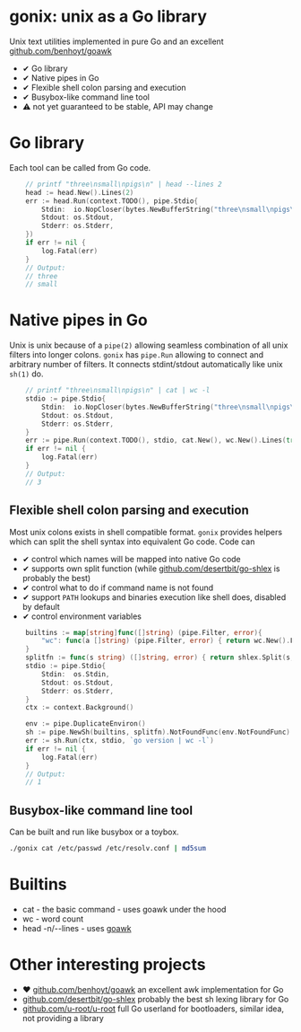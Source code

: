 # gonix: unix as a Go library

Unix text utilities implemented in pure Go and an excellent [github.com/benhoyt/goawk](https://github.com/benhoyt/goawk)

 * ✔ Go library
 * ✔ Native pipes in Go
 * ✔ Flexible shell colon parsing and execution
 * ✔ Busybox-like command line tool
 * ⚠ not yet guaranteed to be stable, API may change

# Go library

Each tool can be called from Go code.

```go
	// printf "three\nsmall\npigs\n" | head --lines 2
	head := head.New().Lines(2)
	err := head.Run(context.TODO(), pipe.Stdio{
		Stdin:  io.NopCloser(bytes.NewBufferString("three\nsmall\npigs\n")),
		Stdout: os.Stdout,
		Stderr: os.Stderr,
	})
	if err != nil {
		log.Fatal(err)
	}
	// Output:
	// three
	// small
```

# Native pipes in Go

Unix is unix because of a `pipe(2)` allowing seamless combination of all unix filters into longer colons.
`gonix` has `pipe.Run` allowing to connect and arbitrary number of filters. It connects stdint/stdout
automatically like unix `sh(1)` do.



```go
	// printf "three\nsmall\npigs\n" | cat | wc -l
	stdio := pipe.Stdio{
		Stdin:  io.NopCloser(bytes.NewBufferString("three\nsmall\npigs\n")),
		Stdout: os.Stdout,
		Stderr: os.Stderr,
	}
	err := pipe.Run(context.TODO(), stdio, cat.New(), wc.New().Lines(true))
	if err != nil {
		log.Fatal(err)
	}
	// Output:
	// 3
```

## Flexible shell colon parsing and execution

Most unix colons exists in shell compatible format. `gonix` provides helpers which can split the shell
syntax into equivalent Go code. Code can

* ✔ control which names will be mapped into native Go code
* ✔ supports own split function (while [github.com/desertbit/go-shlex](https://github.com/desertbit/go-shlex) is probably the best)
* ✔ control what to do if command name is not found
* ✔ support  `PATH` lookups and binaries execution like shell does, disabled by default
* ✔ control environment variables

```go
	builtins := map[string]func([]string) (pipe.Filter, error){
		"wc": func(a []string) (pipe.Filter, error) { return wc.New().FromArgs(a) },
	}
	splitfn := func(s string) ([]string, error) { return shlex.Split(s, true) }
	stdio := pipe.Stdio{
		Stdin:  os.Stdin,
		Stdout: os.Stdout,
		Stderr: os.Stderr,
	}
	ctx := context.Background()

	env := pipe.DuplicateEnviron()
	sh := pipe.NewSh(builtins, splitfn).NotFoundFunc(env.NotFoundFunc)
	err := sh.Run(ctx, stdio, `go version | wc -l`)
	if err != nil {
		log.Fatal(err)
	}
	// Output:
	// 1
```

## Busybox-like command line tool

Can be built and run like busybox or a toybox.

```sh
./gonix cat /etc/passwd /etc/resolv.conf | md5sum
```

# Builtins

 * cat - the basic command - uses goawk under the hood
 * wc - word count
 * head -n/--lines - uses [goawk](https://github.com/gomoni/gonix/blob/main/head/head_negative.awk)
 
# Other interesting projects
 * ♥ [github.com/benhoyt/goawk](https://github.com/benhoyt/goawk) an excellent awk implementation for Go
 * [github.com/desertbit/go-shlex](https://github.com/desertbit/go-shlex) probably the best sh lexing library for Go
 * [github.com/u-root/u-root](https://github.com/u-root/u-root) full Go userland for bootloaders, similar idea, not providing a library
